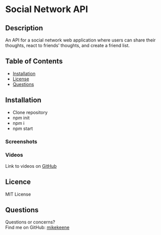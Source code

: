 # Social Network API

## Description
 An API for a social network web application where users can share their thoughts, react to friends’ thoughts, and create a friend list. 
## Table of Contents 
* [Installation](#Installation)
* [License](#License)
* [Questions](#Questions)
## Installation
* Clone repository
* npm init 
* npm i 
* npm start

### Screenshots
### Videos
Link to videos on [GitHub](https://github.com/mikekeene/Social-Network-Api/assets)
## Licence
MIT License
## Questions
Questions or concerns? </br>
Find me on GitHub: [mikekeene](https://github.com/mikekeene)